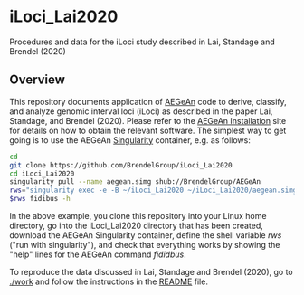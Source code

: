 # iLoci_Lai2020
Procedures and data for the iLoci study described in Lai, Standage and
Brendel (2020)


## Overview

This repository documents application of
[AEGeAn](https://github.com/BrendelGroup/AEGeAn) code to derive, classify, and
analyze genomic interval loci (iLoci) as described in the paper
Lai, Standage, and Brendel (2020).
Please refer to the
[AEGeAn Installation](https://github.com/BrendelGroup/AEGeAn/INSTALL.md)
site for details on how to obtain the relevant software.
The simplest way to get going is to use the AEGeAn
[Singularity](http://singularity.lbl.gov) container, e.g. as follows:

```bash
cd
git clone https://github.com/BrendelGroup/iLoci_Lai2020
cd iLoci_Lai2020
singularity pull --name aegean.simg shub://BrendelGroup/AEGeAn
rws="singularity exec -e -B ~/iLoci_Lai2020 ~/iLoci_Lai2020/aegean.simg"
$rws fidibus -h
```

In the above example, you clone this repository into your Linux home directory,
go into the iLoci_Lai2020 directory that has been created, download the AEGeAn
Singularity container, define the shell variable _rws_ ("run with singularity"),
and check that everything works by showing the "help" lines for the AEGeAn
command _fididbus_.

To reproduce the data discussed in Lai, Standage and Brendel (2020), go to
[./work](./work) and follow the instructions in the [README](./work/README.md)
file.
